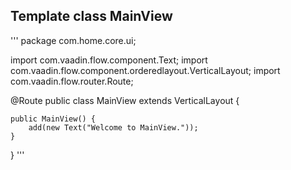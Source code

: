 ## Template class MainView

'''
package com.home.core.ui;


import com.vaadin.flow.component.Text;
import com.vaadin.flow.component.orderedlayout.VerticalLayout;
import com.vaadin.flow.router.Route;

@Route
public class MainView extends VerticalLayout {

    public MainView() {
        add(new Text("Welcome to MainView."));
    }

}
'''
